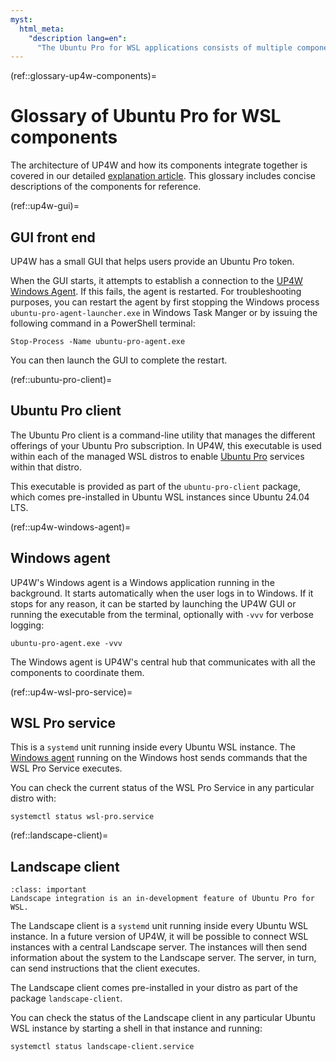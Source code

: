 ```yaml
---
myst:
  html_meta:
    "description lang=en":
      "The Ubuntu Pro for WSL applications consists of multiple components: a GUI front end, Landscape client, Ubuntu Pro client, Windows agent, and WSL Pro service."
---
```


(ref::glossary-up4w-components)=
# Glossary of Ubuntu Pro for WSL components

The architecture of UP4W and how its components integrate together is covered in our detailed [explanation article](../explanation/ref-arch-explanation.md).
This glossary includes concise descriptions of the components for reference.

(ref::up4w-gui)=
## GUI front end

UP4W has a small GUI that helps users provide an Ubuntu Pro token.

When the GUI starts, it attempts to establish a connection to the [UP4W Windows Agent](ref::up4w-windows-agent). If this fails, the agent is restarted. For troubleshooting purposes, you can restart the agent by first stopping the Windows process `ubuntu-pro-agent-launcher.exe` in Windows Task Manger or by issuing the following command in a PowerShell terminal:

```text
Stop-Process -Name ubuntu-pro-agent.exe
```

You can then launch the GUI to complete the restart.

(ref::ubuntu-pro-client)=
## Ubuntu Pro client

The Ubuntu Pro client is a command-line utility that manages the
different offerings of your Ubuntu Pro subscription. In UP4W, this executable
is used within each of the managed WSL distros to enable [Ubuntu
Pro](https://documentation.ubuntu.com/pro/) services within that distro.

This executable is provided as part of the `ubuntu-pro-client` package,
which comes pre-installed in Ubuntu WSL instances since Ubuntu 24.04 LTS.

(ref::up4w-windows-agent)=
## Windows agent

UP4W's Windows agent is a Windows application running in the background. It starts automatically when the user logs in to Windows. If it stops for any reason, it can be started by launching the UP4W GUI or running the executable from the terminal, optionally with `-vvv` for verbose logging:

```text
ubuntu-pro-agent.exe -vvv
```

The Windows agent is UP4W's central hub that communicates with all the components to coordinate them.

(ref::up4w-wsl-pro-service)=
## WSL Pro service

This is a `systemd` unit running inside every Ubuntu WSL instance. The [Windows agent](ref::up4w-windows-agent) running on the Windows host sends commands that the WSL Pro Service executes.

You can check the current status of the WSL Pro Service in any particular distro with:

```text
systemctl status wsl-pro.service
```

(ref::landscape-client)=
## Landscape client

```{admonition} Feature in development
:class: important
Landscape integration is an in-development feature of Ubuntu Pro for WSL.
```

The Landscape client is a `systemd` unit running inside every Ubuntu WSL instance.
In a future version of UP4W, it will be possible to connect WSL instances with a central Landscape server.
The instances will then send information about the system to the Landscape server. 
The server, in turn, can send instructions that the client executes.

The Landscape client comes pre-installed in your distro as part of the package `landscape-client`.

You can check the status of the Landscape client in any particular Ubuntu WSL instance by starting a shell in that instance and running:

```text
systemctl status landscape-client.service
```

